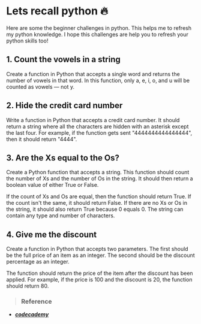# **Lets recall python 🔥**

Here are some the beginner challenges in python. This helps me to refresh my python knowledge. I hope this challenges are help you to refresh your python skills too!

## 1. Count the vowels in a string

Create a function in Python that accepts a single word and returns the number of vowels in that word. In this function, only a, e, i, o, and u will be counted as vowels — not y.

## 2. Hide the credit card number

Write a function in Python that accepts a credit card number. It should return a string where all the characters are hidden with an asterisk except the last four. For example, if the function gets sent "4444444444444444", then it should return "4444".

## 3. Are the Xs equal to the Os?

Create a Python function that accepts a string. This function should count the number of Xs and the number of Os in the string. It should then return a boolean value of either True or False.

If the count of Xs and Os are equal, then the function should return True. If the count isn't the same, it should return False. If there are no Xs or Os in the string, it should also return True because 0 equals 0. The string can contain any type and number of characters.

## 4. Give me the discount

Create a function in Python that accepts two parameters. The first should be the full price of an item as an integer. The second should be the discount percentage as an integer.

The function should return the price of the item after the discount has been applied. For example, if the price is 100 and the discount is 20, the function should return 80.

> ### Reference

- **_[codecademy](https://www.codecademy.com/resources/blog/python-code-challenges-for-beginners/)_**
